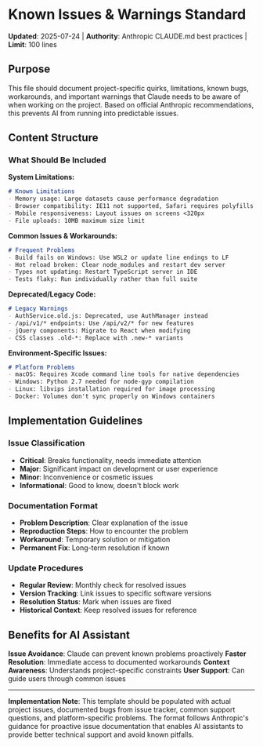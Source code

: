 # Known Issues & Warnings Standard

**Updated**: 2025-07-24 | **Authority**: Anthropic CLAUDE.md best practices | **Limit**: 100 lines

## Purpose

This file should document project-specific quirks, limitations, known bugs, workarounds, and important warnings that Claude needs to be aware of when working on the project. Based on official Anthropic recommendations, this prevents AI from running into predictable issues.

## Content Structure

### What Should Be Included

**System Limitations:**
```markdown
# Known Limitations
- Memory usage: Large datasets cause performance degradation
- Browser compatibility: IE11 not supported, Safari requires polyfills
- Mobile responsiveness: Layout issues on screens <320px
- File uploads: 10MB maximum size limit
```

**Common Issues & Workarounds:**
```markdown
# Frequent Problems
- Build fails on Windows: Use WSL2 or update line endings to LF
- Hot reload broken: Clear node_modules and restart dev server
- Types not updating: Restart TypeScript server in IDE
- Tests flaky: Run individually rather than full suite
```

**Deprecated/Legacy Code:**
```markdown
# Legacy Warnings
- AuthService.old.js: Deprecated, use AuthManager instead
- /api/v1/* endpoints: Use /api/v2/* for new features
- jQuery components: Migrate to React when modifying
- CSS classes .old-*: Replace with .new-* variants
```

**Environment-Specific Issues:**
```markdown
# Platform Problems
- macOS: Requires Xcode command line tools for native dependencies
- Windows: Python 2.7 needed for node-gyp compilation
- Linux: libvips installation required for image processing
- Docker: Volumes don't sync properly on Windows containers
```

## Implementation Guidelines

### Issue Classification
- **Critical**: Breaks functionality, needs immediate attention
- **Major**: Significant impact on development or user experience
- **Minor**: Inconvenience or cosmetic issues
- **Informational**: Good to know, doesn't block work

### Documentation Format
- **Problem Description**: Clear explanation of the issue
- **Reproduction Steps**: How to encounter the problem
- **Workaround**: Temporary solution or mitigation
- **Permanent Fix**: Long-term resolution if known

### Update Procedures
- **Regular Review**: Monthly check for resolved issues
- **Version Tracking**: Link issues to specific software versions
- **Resolution Status**: Mark when issues are fixed
- **Historical Context**: Keep resolved issues for reference

## Benefits for AI Assistant

**Issue Avoidance**: Claude can prevent known problems proactively
**Faster Resolution**: Immediate access to documented workarounds
**Context Awareness**: Understands project-specific constraints
**User Support**: Can guide users through common issues

---

**Implementation Note**: This template should be populated with actual project issues, documented bugs from issue tracker, common support questions, and platform-specific problems. The format follows Anthropic's guidance for proactive issue documentation that enables AI assistants to provide better technical support and avoid known pitfalls.